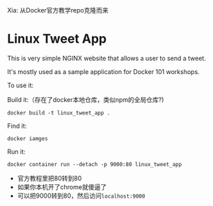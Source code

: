 Xia: 从Docker官方教学repo克隆而来
# Linux Tweet App

This is very simple NGINX website that allows a user to send a tweet. 

It's mostly used as a sample application for Docker 101 workshops. 

To use it:

Build it:（存在了docker本地仓库，类似npm的全局仓库?)

`docker build -t linux_tweet_app .`

Find it:

`docker iamges`

Run it:

`docker container run --detach -p 9000:80 linux_tweet_app`

- 官方教程里把80转到80
- 如果你本机开了chrome就傻逼了
- 可以把9000转到80，然后访问`localhost:9000`

